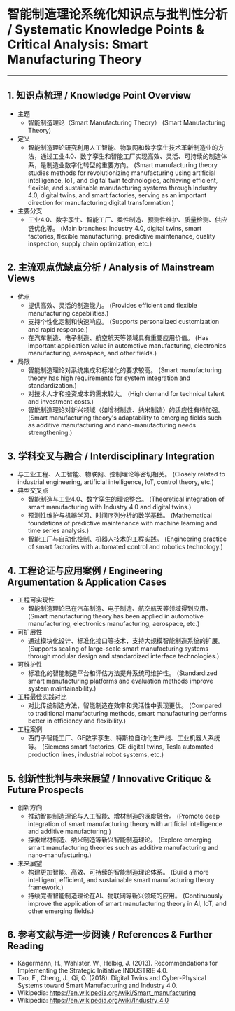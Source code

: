 # 智能制造理论系统化知识点与批判性分析 / Systematic Knowledge Points & Critical Analysis: Smart Manufacturing Theory

---

## 1. 知识点梳理 / Knowledge Point Overview

- 主题
    - 智能制造理论（Smart Manufacturing Theory）
      (Smart Manufacturing Theory)
- 定义
    - 智能制造理论研究利用人工智能、物联网和数字孪生技术革新制造业的方法，通过工业4.0、数字孪生和智能工厂实现高效、灵活、可持续的制造体系，是制造业数字化转型的重要方向。
      (Smart manufacturing theory studies methods for revolutionizing manufacturing using artificial intelligence, IoT, and digital twin technologies, achieving efficient, flexible, and sustainable manufacturing systems through Industry 4.0, digital twins, and smart factories, serving as an important direction for manufacturing digital transformation.)
- 主要分支
    - 工业4.0、数字孪生、智能工厂、柔性制造、预测性维护、质量检测、供应链优化等。
      (Main branches: Industry 4.0, digital twins, smart factories, flexible manufacturing, predictive maintenance, quality inspection, supply chain optimization, etc.)

## 2. 主流观点优缺点分析 / Analysis of Mainstream Views

- 优点
    - 提供高效、灵活的制造能力。
      (Provides efficient and flexible manufacturing capabilities.)
    - 支持个性化定制和快速响应。
      (Supports personalized customization and rapid response.)
    - 在汽车制造、电子制造、航空航天等领域具有重要应用价值。
      (Has important application value in automotive manufacturing, electronics manufacturing, aerospace, and other fields.)
- 局限
    - 智能制造理论对系统集成和标准化的要求较高。
      (Smart manufacturing theory has high requirements for system integration and standardization.)
    - 对技术人才和投资成本的需求较大。
      (High demand for technical talent and investment costs.)
    - 智能制造理论对新兴领域（如增材制造、纳米制造）的适应性有待加强。
      (Smart manufacturing theory's adaptability to emerging fields such as additive manufacturing and nano-manufacturing needs strengthening.)

## 3. 学科交叉与融合 / Interdisciplinary Integration

- 与工业工程、人工智能、物联网、控制理论等密切相关。
  (Closely related to industrial engineering, artificial intelligence, IoT, control theory, etc.)
- 典型交叉点
    - 智能制造与工业4.0、数字孪生的理论整合。
      (Theoretical integration of smart manufacturing with Industry 4.0 and digital twins.)
    - 预测性维护与机器学习、时间序列分析的数学基础。
      (Mathematical foundations of predictive maintenance with machine learning and time series analysis.)
    - 智能工厂与自动化控制、机器人技术的工程实践。
      (Engineering practice of smart factories with automated control and robotics technology.)

## 4. 工程论证与应用案例 / Engineering Argumentation & Application Cases

- 工程可实现性
    - 智能制造理论已在汽车制造、电子制造、航空航天等领域得到应用。
      (Smart manufacturing theory has been applied in automotive manufacturing, electronics manufacturing, aerospace, etc.)
- 可扩展性
    - 通过模块化设计、标准化接口等技术，支持大规模智能制造系统的扩展。
      (Supports scaling of large-scale smart manufacturing systems through modular design and standardized interface technologies.)
- 可维护性
    - 标准化的智能制造平台和评估方法提升系统可维护性。
      (Standardized smart manufacturing platforms and evaluation methods improve system maintainability.)
- 工程最佳实践对比
    - 对比传统制造方法，智能制造在效率和灵活性中表现更优。
      (Compared to traditional manufacturing methods, smart manufacturing performs better in efficiency and flexibility.)
- 工程案例
    - 西门子智能工厂、GE数字孪生、特斯拉自动化生产线、工业机器人系统等。
      (Siemens smart factories, GE digital twins, Tesla automated production lines, industrial robot systems, etc.)

## 5. 创新性批判与未来展望 / Innovative Critique & Future Prospects

- 创新方向
    - 推动智能制造理论与人工智能、增材制造的深度融合。
      (Promote deep integration of smart manufacturing theory with artificial intelligence and additive manufacturing.)
    - 探索增材制造、纳米制造等新兴智能制造理论。
      (Explore emerging smart manufacturing theories such as additive manufacturing and nano-manufacturing.)
- 未来展望
    - 构建更加智能、高效、可持续的智能制造理论体系。
      (Build a more intelligent, efficient, and sustainable smart manufacturing theory framework.)
    - 持续完善智能制造理论在AI、物联网等新兴领域的应用。
      (Continuously improve the application of smart manufacturing theory in AI, IoT, and other emerging fields.)

## 6. 参考文献与进一步阅读 / References & Further Reading

- Kagermann, H., Wahlster, W., Helbig, J. (2013). Recommendations for Implementing the Strategic Initiative INDUSTRIE 4.0.
- Tao, F., Cheng, J., Qi, Q. (2018). Digital Twins and Cyber-Physical Systems toward Smart Manufacturing and Industry 4.0.
- Wikipedia: <https://en.wikipedia.org/wiki/Smart_manufacturing>
- Wikipedia: <https://en.wikipedia.org/wiki/Industry_4.0> 
